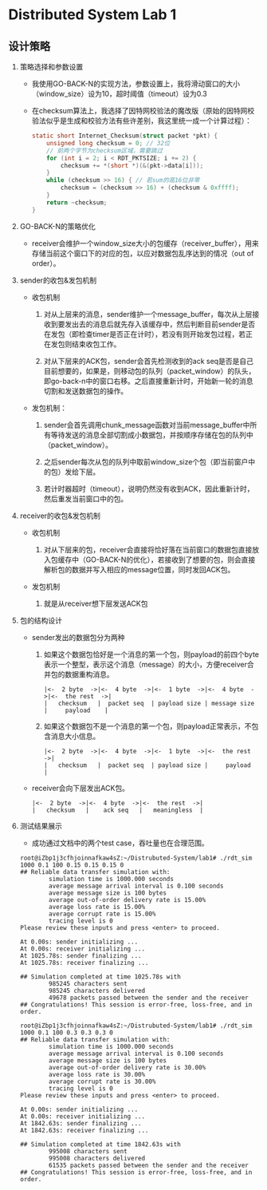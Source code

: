 # Distributed System Lab 1

## 设计策略

1. 策略选择和参数设置

    - 我使用GO-BACK-N的实现方法，参数设置上，我将滑动窗口的大小（window_size）设为10，超时阈值（timeout）设为0.3

    - 在checksum算法上，我选择了因特网校验法的魔改版（原始的因特网校验法似乎是生成和校验方法有些许差别，我这里统一成一个计算过程）：
        ```c
        static short Internet_Checksum(struct packet *pkt) {
            unsigned long checksum = 0; // 32位
            // 前两个字节为checksum区域，需要跳过
            for (int i = 2; i < RDT_PKTSIZE; i += 2) {
                checksum += *(short *)(&(pkt->data[i]));
            }
            while (checksum >> 16) { // 若sum的高16位非零
                checksum = (checksum >> 16) + (checksum & 0xffff);
            }
            return ~checksum;
        }
        ```

2. GO-BACK-N的策略优化

    - receiver会维护一个window_size大小的包缓存（receiver_buffer），用来存储当前这个窗口下的对应的包，以应对数据包乱序达到的情况（out of order）。

3. sender的收包&发包机制
    
    - 收包机制

        1. 对从上层来的消息，sender维护一个message_buffer，每次从上层接收到要发出去的消息后就先存入该缓存中，然后判断目前sender是否在发包（即检查timer是否正在计时），若没有则开始发包过程，若正在发包则结束收包工作。

        2. 对从下层来的ACK包，sender会首先检测收到的ack seq是否是自己目前想要的，如果是，则移动包的队列（packet_window）的队头，即go-back-n中的窗口右移。之后直接重新计时，开始新一轮的消息切割和发送数据包的操作。

    - 发包机制：

        1. sender会首先调用chunk_message函数对当前message_buffer中所有等待发送的消息全部切割成小数据包，并按顺序存储在包的队列中（packet_window）。

        2. 之后sender每次从包的队列中取前window_size个包（即当前窗户中的包）发给下层。

        3. 若计时器超时（timeout），说明仍然没有收到ACK，因此重新计时，然后重发当前窗口中的包。

3. receiver的收包&发包机制
    
    - 收包机制

        1. 对从下层来的包，receiver会直接将恰好落在当前窗口的数据包直接放入包缓存中（GO-BACK-N的优化），若接收到了想要的包，则会直接解析包的数据并写入相应的message位置，同时发回ACK包。

    - 发包机制

        1. 就是从receiver想下层发送ACK包

4. 包的结构设计

    - sender发出的数据包分为两种
        
        1. 如果这个数据包恰好是一个消息的第一个包，则payload的前四个byte表示一个整型，表示这个消息（message）的大小，方便receiver合并包的数据重构消息。
            ```
            |<-  2 byte  ->|<-  4 byte  ->|<-  1 byte  ->|<-  4 byte  ->|<-  the rest  ->|
            |   checksum   |  packet seq  | payload size | message size |     payload    |
            ```
        
        2. 如果这个数据包不是一个消息的第一个包，则payload正常表示，不包含消息大小信息。
            ```
            |<-  2 byte  ->|<-  4 byte  ->|<-  1 byte  ->|<-  the rest  ->|
            |   checksum   |  packet seq  | payload size |     payload    |
            ```
    - receiver会向下层发出ACK包。
        ```
        |<-  2 byte  ->|<-  4 byte  ->|<-  the rest  ->|
        |   checksum   |    ack seq   |   meaningless  |
        ```

5. 测试结果展示

    - 成功通过文档中的两个test case，吞吐量也在合理范围。

    ```shell
    root@iZbp1j3cfhjoinnafkaw4sZ:~/Distrubuted-System/lab1# ./rdt_sim 1000 0.1 100 0.15 0.15 0.15 0
    ## Reliable data transfer simulation with:
            simulation time is 1000.000 seconds
            average message arrival interval is 0.100 seconds
            average message size is 100 bytes
            average out-of-order delivery rate is 15.00%
            average loss rate is 15.00%
            average corrupt rate is 15.00%
            tracing level is 0
    Please review these inputs and press <enter> to proceed.

    At 0.00s: sender initializing ...
    At 0.00s: receiver initializing ...
    At 1025.78s: sender finalizing ...
    At 1025.78s: receiver finalizing ...

    ## Simulation completed at time 1025.78s with
            985245 characters sent
            985245 characters delivered
            49678 packets passed between the sender and the receiver
    ## Congratulations! This session is error-free, loss-free, and in order.
    ```

    ```shell
    root@iZbp1j3cfhjoinnafkaw4sZ:~/Distrubuted-System/lab1# ./rdt_sim 1000 0.1 100 0.3 0.3 0.3 0
    ## Reliable data transfer simulation with:
            simulation time is 1000.000 seconds
            average message arrival interval is 0.100 seconds
            average message size is 100 bytes
            average out-of-order delivery rate is 30.00%
            average loss rate is 30.00%
            average corrupt rate is 30.00%
            tracing level is 0
    Please review these inputs and press <enter> to proceed.

    At 0.00s: sender initializing ...
    At 0.00s: receiver initializing ...
    At 1842.63s: sender finalizing ...
    At 1842.63s: receiver finalizing ...

    ## Simulation completed at time 1842.63s with
            995008 characters sent
            995008 characters delivered
            61535 packets passed between the sender and the receiver
    ## Congratulations! This session is error-free, loss-free, and in order.
    ```